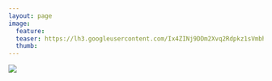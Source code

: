 ```yaml
---
layout: page
image:
  feature:
  teaser: https://lh3.googleusercontent.com/Ix4ZINj9DDm2Xvq2Rdpkz1sVmbhVK2WliXFqLNd2ZYA=w245
  thumb:
---
```


[![](https://lh3.googleusercontent.com/CcRgYxq-tPNvVMIvEUYKizPFir7LIlBIoWhW9LJ5CxI=w800)](https://lh3.googleusercontent.com/CcRgYxq-tPNvVMIvEUYKizPFir7LIlBIoWhW9LJ5CxI=s0)
